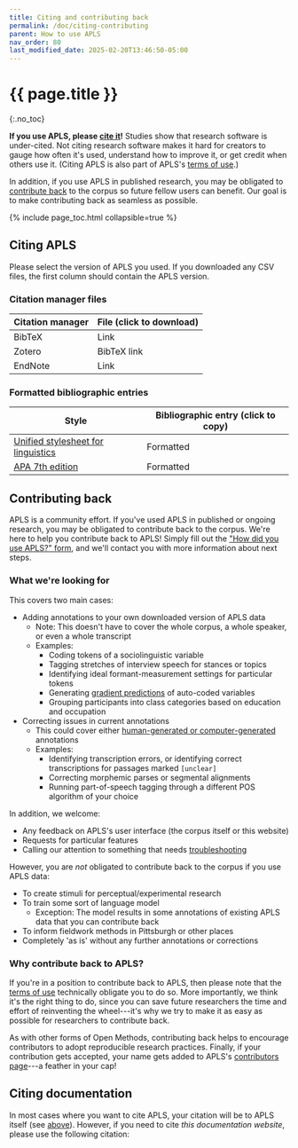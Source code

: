 ```yaml
---
title: Citing and contributing back
permalink: /doc/citing-contributing
parent: How to use APLS
nav_order: 80
last_modified_date: 2025-02-20T13:46:50-05:00
---
```


# {{ page.title }}
{:.no_toc}

**If you use APLS, please [cite it](#citing-apls)!**
Studies show that research software is under-cited. <!-- Add cites -->
Not citing research software makes it hard for creators to gauge how often it's used, understand how to improve it, or get credit when others use it.
(Citing APLS is also part of APLS's [terms of use](terms#citation).)

In addition, if you use APLS in published research, you may be obligated <!-- wording --> to [contribute back](#contributing-back) to the corpus so future fellow users can benefit.
Our goal is to make contributing back as seamless as possible.

{% include page_toc.html collapsible=true %}

## Citing APLS

Please select the version of APLS you used.
If you downloaded any CSV files, the first column should contain the APLS version.

<!-- Version dropdown selector -->

### Citation manager files

| Citation manager | File (click to download) |
|------------------|--------------------------|
| BibTeX           | Link                     |
| Zotero           | BibTeX link              |
| EndNote          | Link                     |

### Formatted bibliographic entries

| Style | Bibliographic entry (click to copy) |
|-------|--------------------------|
| [Unified stylesheet for linguistics](https://www.linguisticsociety.org/sites/default/files/style-sheet_0.pdf) | Formatted |
| [APA 7th edition](https://owl.purdue.edu/owl/research_and_citation/apa_style/apa_style_introduction.html) | Formatted |


## Contributing back

<!-- I should really have a "how did you use APLS?" form. A lot of the implementation details for contributing-back (e.g., coverage) can be relegated to that. And then I can make it "we'll reach out to you"-based rather than "you have to submit this whole big thing"-based -->

APLS is a community effort.
If you've used APLS in published or ongoing research, you may be obligated <!-- wording --> to contribute back to the corpus.
We're here to help you contribute back to APLS! 
Simply fill out the ["How did you use APLS?" form](LINK), and we'll contact you with more information about next steps.


### What we're looking for

This covers two main cases:

- Adding annotations to your own downloaded version of APLS data
	- Note: This doesn't have to cover the whole corpus, a whole speaker, or even a whole transcript
	- Examples:
		- Coding tokens of a sociolinguistic variable
		- Tagging stretches of interview speech for stances or topics
		- Identifying ideal formant-measurement settings for particular tokens
		- Generating [gradient predictions](https://www.journal-labphon.org/article/id/6264/) of auto-coded variables
		- Grouping participants into class categories based on education and occupation <!-- Link to participant attributes page/section -->
- Correcting issues in current annotations
	- This could cover either [human-generated or computer-generated](data-sources#humans-and-computers) <!-- check heading link later --> annotations
	- Examples:
		- Identifying transcription errors, or identifying correct transcriptions for passages marked `[unclear]`
		- Correcting morphemic parses or segmental alignments
		- Running part-of-speech tagging through a different POS algorithm of your choice

<!-- is this too many examples? -->

In addition, we welcome:

- Any feedback on APLS's user interface (the corpus itself or this website)
- Requests for particular features
- Calling our attention to something that needs [troubleshooting](troubleshooting)


However, you are _not_ obligated <!-- wording --> to contribute back to the corpus if you use APLS data:

- To create stimuli for perceptual/experimental research
- To train some sort of language model
	- Exception: The model results in some annotations of existing APLS data that you can contribute back
- To inform fieldwork methods in Pittsburgh or other places
- Completely 'as is' without any further annotations or corrections


### Why contribute back to APLS?

If you're in a position to contribute back to APLS, then please note that the [terms of use](terms) technically obligate <!-- wording --> you to do so.
More importantly, we think it's the right thing to do, since you can save future researchers the time and effort of reinventing the wheel---it's why we try to make it as easy as possible for researchers to contribute back.
<!-- Maybe mention some Open Methods-y stuff here -->
As with other forms of Open Methods, contributing back helps to encourage contributors to adopt reproducible research practices.
Finally, if your contribution gets accepted, your name gets added to APLS's [contributors page](contributors)---a feather in your cap!


## Citing documentation

In most cases where you want to cite APLS, your citation will be to APLS itself (see [above](#citing-apls)).
However, if you need to cite _this documentation website_, please use the following citation:

<!-- CITE -->

